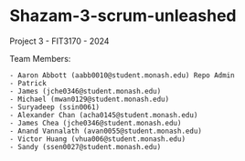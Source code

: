 # Shazam-3-scrum-unleashed
Project 3 - FIT3170 - 2024

Team Members:

    - Aaron Abbott (aabb0010@student.monash.edu) Repo Admin
    - Patrick
    - James (jche0346@student.monash.edu)
    - Michael (mwan0129@student.monash.edu)
    - Suryadeep (ssin0061)
    - Alexander Chan (acha0145@student.monash.edu)
    - James Chea (jche0346@student.monash.edu)
    - Anand Vannalath (avan0055@student.monash.edu)
    - Victor Huang (vhua006@student.monash.edu)
    - Sandy (ssen0027@student.monash.edu)